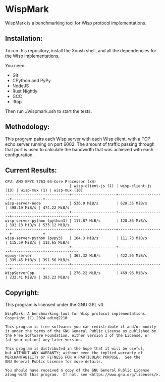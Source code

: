 # WispMark

WispMark is a benchmarking tool for Wisp protocol implementations.

## Installation:
To run this repository, install the Xonsh shell, and all the dependencies for the Wisp implementations. 

You need:
- Git
- CPython and PyPy
- NodeJS
- Rust Nightly
- GCC
- iftop

Then run ./wispmark.xsh to start the tests.

## Methodology:
This program pairs each Wisp server with each Wisp client, with a TCP echo server running on port 6002. The amount of traffic passing through that port is used to calculate the bandwidth that was achieved with each configuration. 

## Current Results:
```
CPU: AMD EPYC 7763 64-Core Processor (x4)
                             | wisp-client-js (1) | wisp-client-js (10) | wisp-mux (1) | wisp-mux (10)
-----------------------------+--------------------+---------------------+--------------+---------------
wisp-server-node             | 536.0 MiB/s        | 628.35 MiB/s        | 498.19 MiB/s | 474.22 MiB/s 
-----------------------------+--------------------+---------------------+--------------+---------------
wisp-server-python (python3) | 117.87 MiB/s       | 128.86 MiB/s        | 392.13 MiB/s | 533.12 MiB/s 
-----------------------------+--------------------+---------------------+--------------+---------------
wisp-server-python (pypy3)   | 104.3 MiB/s        | 111.73 MiB/s        | 115.59 MiB/s | 112.65 MiB/s 
-----------------------------+--------------------+---------------------+--------------+---------------
epoxy-server                 | 363.32 MiB/s       | 422.56 MiB/s        | 335.45 MiB/s | 391.56 MiB/s 
-----------------------------+--------------------+---------------------+--------------+---------------
WispServerCpp                | 276.22 MiB/s       | 469.96 MiB/s        | 232.41 MiB/s | 383.23 MiB/s 
```
## Copyright:
This program is licensed under the GNU GPL v3.

```
WispMark: A benchmarking tool for Wisp protocol implementations.
Copyright (C) 2024 ading2210

This program is free software: you can redistribute it and/or modify
it under the terms of the GNU General Public License as published by
the Free Software Foundation, either version 3 of the License, or
(at your option) any later version.

This program is distributed in the hope that it will be useful,
but WITHOUT ANY WARRANTY; without even the implied warranty of
MERCHANTABILITY or FITNESS FOR A PARTICULAR PURPOSE.  See the
GNU General Public License for more details.

You should have received a copy of the GNU General Public License
along with this program.  If not, see <https://www.gnu.org/licenses/>.
```
